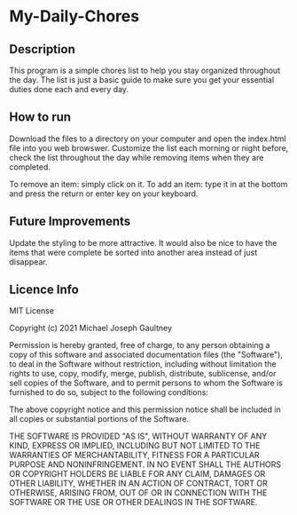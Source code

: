 # My-Daily-Chores

## Description
This program is a simple chores list to help you stay organized throughout the day. The list is just a basic guide to make sure you get your essential duties done each and every day. 

## How to run
Download the files to a directory on your computer and open the index.html file into you web browswer. Customize the list each morning or night before, check the list throughout the day while removing items when they are completed. 

To remove an item: simply click on it. 
To add an item: type it in at the bottom and press the return or enter key on your keyboard. 

## Future Improvements
Update the styling to be more attractive. It would also be nice to have the items that were complete be sorted into another area instead of just disappear. 

## Licence Info
MIT License

Copyright (c) 2021 Michael Joseph Gaultney

Permission is hereby granted, free of charge, to any person obtaining a copy
of this software and associated documentation files (the "Software"), to deal
in the Software without restriction, including without limitation the rights
to use, copy, modify, merge, publish, distribute, sublicense, and/or sell
copies of the Software, and to permit persons to whom the Software is
furnished to do so, subject to the following conditions:

The above copyright notice and this permission notice shall be included in all
copies or substantial portions of the Software.

THE SOFTWARE IS PROVIDED "AS IS", WITHOUT WARRANTY OF ANY KIND, EXPRESS OR
IMPLIED, INCLUDING BUT NOT LIMITED TO THE WARRANTIES OF MERCHANTABILITY,
FITNESS FOR A PARTICULAR PURPOSE AND NONINFRINGEMENT. IN NO EVENT SHALL THE
AUTHORS OR COPYRIGHT HOLDERS BE LIABLE FOR ANY CLAIM, DAMAGES OR OTHER
LIABILITY, WHETHER IN AN ACTION OF CONTRACT, TORT OR OTHERWISE, ARISING FROM,
OUT OF OR IN CONNECTION WITH THE SOFTWARE OR THE USE OR OTHER DEALINGS IN THE
SOFTWARE.

